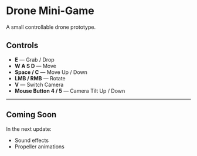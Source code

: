 # Drone Mini-Game

A small controllable drone prototype.

## Controls

- **E** — Grab / Drop  
- **W A S D** — Move  
- **Space / C** — Move Up / Down  
- **LMB / RMB** — Rotate  
- **V** — Switch Camera  
- **Mouse Button 4 / 5** — Camera Tilt Up / Down  

---

## Coming Soon

In the next update:
- Sound effects  
- Propeller animations
